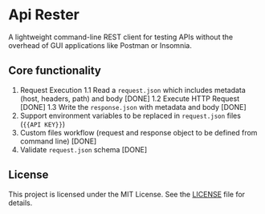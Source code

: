 # Api Rester

A lightweight command-line REST client for testing APIs without the overhead of GUI applications like Postman or Insomnia.

## Core functionality

1. Request Execution
    1.1 Read a `request.json` which includes metadata (host, headers, path) and body [DONE]
    1.2 Execute HTTP Request [DONE]
    1.3 Write the `response.json` with metadata and body [DONE]
2. Support environment variables to be replaced in `request.json` files (`{{API KEY}}`)
3. Custom files workflow (request and response object to be defined from command line) [DONE]
4. Validate `request.json` schema [DONE]

## License

This project is licensed under the MIT License. See the [LICENSE](LICENSE) file for details.
